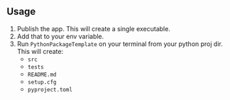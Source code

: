 ﻿## Usage

1. Publish the app. This will create a single executable.
2. Add that to your env variable.
3. Run `PythonPackageTemplate` on your terminal from your python proj dir. This will create:
    * `src`
    * `tests`
    * `README.md`
    * `setup.cfg`
    * `pyproject.toml`
